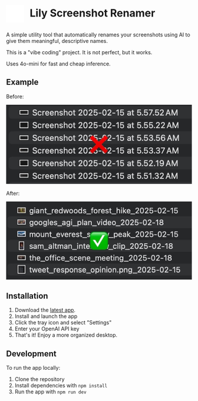 <div style="display: flex; align-items: center; gap: 1rem">
    <img src="assets/icon.svg" alt="Lily Screenshot Renamer Icon" width="48" height="48" />
    <h1 style="margin-top: 15px">Lily Screenshot Renamer</h1>
</div>

A simple utility tool that automatically renames your screenshots using AI to give them meaningful, descriptive names.

This is a "vibe coding" project. It is not perfect, but it works.

Uses 4o-mini for fast and cheap inference.

## Example

Before:

![Before](misc/before.jpg)

After:

![After](misc/after.jpg)

## Installation

1. Download the [latest app](release/lily-1.0.0-arm64.dmg).
2. Install and launch the app
3. Click the tray icon and select "Settings"
4. Enter your OpenAI API key
5. That's it! Enjoy a more organized desktop.

## Development

To run the app locally:

1. Clone the repository
2. Install dependencies with `npm install`
3. Run the app with `npm run dev`




